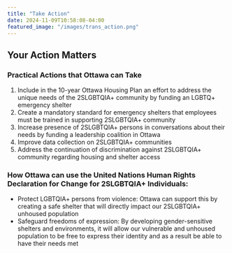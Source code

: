 ```yaml
---
title: "Take Action"
date: 2024-11-09T10:58:08-04:00
featured_image: "/images/trans_action.png"
---
```


## Your Action Matters

### Practical Actions that Ottawa can Take
1. Include in the 10-year Ottawa Housing Plan an effort to address the unique needs of the 2SLGBTQIA+ community by funding an LGBTQ+ emergency shelter
2. Create a mandatory standard for emergency shelters that employees must be trained in supporting 2SLGBTQIA+ community
3. Increase presence of 2SLGBTQIA+ persons in conversations about their needs by funding a leadership coalition in Ottawa
4. Improve data collection on 2SLGBTQIA+ communities
5. Address the continuation of discrimination against 2SLGBTQIA+ community regarding housing and shelter access


### How Ottawa can use the United Nations Human Rights Declaration for Change for 2SLGBTQIA+ Individuals: 
- Protect LGBTQIA+ persons from violence: Ottawa can support this by creating a safe shelter that will directly impact our 2SLGBTQIA+ unhoused population 
- Safeguard freedoms of expression: By developing gender-sensitive shelters and environments, it will allow our vulnerable and unhoused population to be free to express their identity and as a result be able to have their needs met  


